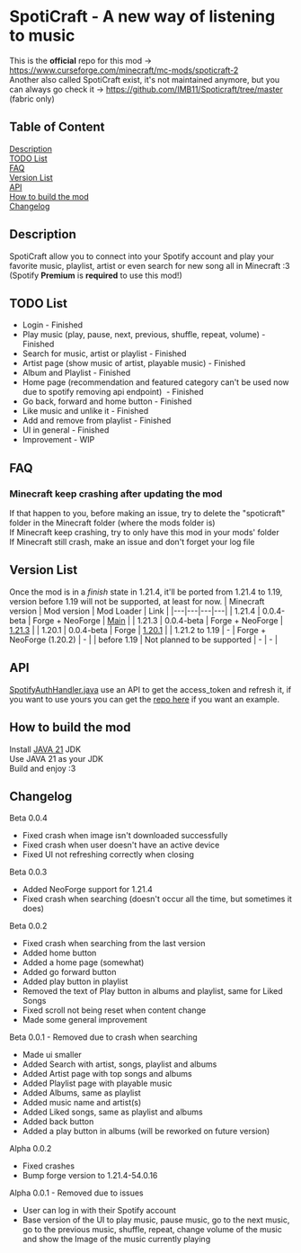 # SpotiCraft - A new way of listening to music

This is the **official** repo for this mod -> https://www.curseforge.com/minecraft/mc-mods/spoticraft-2 \
Another also called SpotiCraft exist, it's not maintained anymore, but you can always go check it -> https://github.com/IMB11/Spoticraft/tree/master (fabric only)

## Table of Content
[Description](#description)\
[TODO List](#todo-list)\
[FAQ](#faq)\
[Version List](#version-list)\
[API](#api)\
[How to build the mod](#how-to-build-the-mod)\
[Changelog](#changelog)

## Description
SpotiCraft allow you to connect into your Spotify account and play your favorite music, playlist, artist or even search for new song all in Minecraft :3 (Spotify **Premium** is **required** to use this mod!)

## TODO List
- Login - Finished
- Play music (play, pause, next, previous, shuffle, repeat, volume) - Finished
- Search for music, artist or playlist - Finished
- Artist page (show music of artist, playable music) - Finished
- Album and Playlist - Finished
- Home page (recommendation and featured category can't be used now due to spotify removing api endpoint)  - Finished
- Go back, forward and home button - Finished
- Like music and unlike it - Finished
- Add and remove from playlist - Finished
- UI in general - Finished
- Improvement - WIP

## FAQ

### Minecraft keep crashing after updating the mod

If that happen to you, before making an issue, try to delete the "spoticraft" folder in the Minecraft folder (where the mods folder is)\
If Minecraft keep crashing, try to only have this mod in your mods' folder\
If Minecraft still crash, make an issue and don't forget your log file

## Version List
Once the mod is in a *finish* state in 1.21.4, it'll be ported from 1.21.4 to 1.19, version before 1.19 will not be supported, at least for now.
| Minecraft version | Mod version | Mod Loader | Link |
|---|---|---|---|
| 1.21.4 | 0.0.4-beta | Forge + NeoForge | [Main](https://github.com/LeonimusTTV/SpotiCraft/tree/master) |
| 1.21.3 | 0.0.4-beta | Forge + NeoForge | [1.21.3](https://github.com/LeonimusTTV/SpotiCraft/tree/1.21.3) |
| 1.20.1 | 0.0.4-beta | Forge | [1.20.1](https://github.com/LeonimusTTV/SpotiCraft/tree/1.20.1) |
| 1.21.2 to 1.19 | - | Forge + NeoForge (1.20.2) | - |
| before 1.19 | Not planned to be supported | - |  - |

## API
[SpotifyAuthHandler.java](https://github.com/LeonimusTTV/SpotiCraft/blob/master/src/main/java/com/leonimust/spoticraft/server/SpotifyAuthHandler.java#L31) use an API to get the access_token and refresh it, if you want to use yours you can get the [repo here](https://github.com/LeonimusTTV/SpotiCraft-API) if you want an example.

## How to build the mod
Install [JAVA 21](https://adoptium.net/temurin/releases/) JDK\
Use JAVA 21 as your JDK\
Build and enjoy :3

## Changelog
Beta 0.0.4
- Fixed crash when image isn't downloaded successfully
- Fixed crash when user doesn't have an active device
- Fixed UI not refreshing correctly when closing

Beta 0.0.3
- Added NeoForge support for 1.21.4
- Fixed crash when searching (doesn't occur all the time, but sometimes it does)

Beta 0.0.2
- Fixed crash when searching from the last version
- Added home button
- Added a home page (somewhat)
- Added go forward button
- Added play button in playlist
- Removed the text of Play button in albums and playlist, same for Liked Songs
- Fixed scroll not being reset when content change
- Made some general improvement

Beta 0.0.1 - Removed due to crash when searching
- Made ui smaller
- Added Search with artist, songs, playlist and albums
- Added Artist page with top songs and albums
- Added Playlist page with playable music
- Added Albums, same as playlist
- Added music name and artist(s)
- Added Liked songs, same as playlist and albums
- Added back button
- Added a play button in albums (will be reworked on future version)

Alpha 0.0.2
- Fixed crashes
- Bump forge version to 1.21.4-54.0.16

Alpha 0.0.1 - Removed due to issues
- User can log in with their Spotify account
- Base version of the UI to play music, pause music, go to the next music, go to the previous music, shuffle, repeat, change volume of the music and show the Image of the music currently playing
